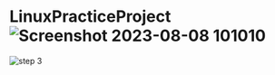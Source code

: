 # LinuxPracticeProject![Screenshot 2023-08-08 101010](https://github.com/chinwe-00004/LinuxPracticeProject/assets/130554993/74018616-4a08-4660-8516-f6f4c1fbcae5)



![step 3](https://github.com/chinwe-00004/LinuxPracticeProject/assets/130554993/f2113b46-8204-4702-963d-e8b7edb557f4)
